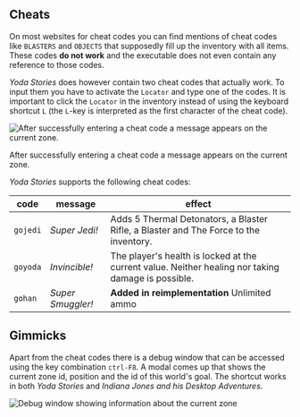 ## Cheats

On most websites for cheat codes you can find mentions of cheat codes like `BLASTERS` and `OBJECTS` that supposedly fill up the inventory with all items. These codes **do not work** and the executable does not even contain any reference to those codes.

_Yoda Stories_ does however contain two cheat codes that actually work. To input them you have to activate the `Locator` and type one of the codes. It is important to click the `Locator` in the inventory instead of using the keyboard shortcut `L` (the `L`-key is interpreted as the first character of the cheat code).

![After successfully entering a cheat code a message appears on the current zone.](images/gojedi.png)

After successfully entering a cheat code a message appears on the current zone.

_Yoda Stories_ supports the following cheat codes:

| code     | message           | effect                                                                                             |
| -------- | ----------------- | -------------------------------------------------------------------------------------------------- |
| `gojedi` | _Super Jedi!_     | Adds 5 Thermal Detonators, a Blaster Rifle, a Blaster and The Force to the inventory.              |
| `goyoda` | _Invincible!_     | The player's health is locked at the current value. Neither healing nor taking damage is possible. |
| `gohan`  | _Super Smuggler!_ | **Added in reimplementation** Unlimited ammo                                                       |

## Gimmicks

Apart from the cheat codes there is a debug window that can be accessed using the key combination `ctrl-F8`. A modal comes up that shows the current zone id, position and the id of this world's goal. The shortcut works in both _Yoda Stories_ and _Indiana Jones and his Desktop Adventures_.

![Debug window showing information about the current zone](images/current-status-info.png)
